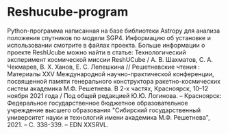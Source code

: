 # Reshucube-program
Python-программа написанная на базе библиотеки Astropy для анализа положения спутников по модели SGP4.
Информацию об установке и использовании смотрите в файлах проекта.
Больше информации о проекте ReshUcube можно найти в статье:
Технологический эксперимент космической миссии ReshUCube / А. В. Шахматов, С. А. Чекмарев, В. Х. Ханов, Е. С. Лепешкина // Решетневские чтения : Материалы XXV Международной научно-практической конференции, посвященной памяти генерального конструктора ракетно-космических систем академика М.Ф. Решетнева. В 2-х частях, Красноярск, 10–12 ноября 2021 года / Под общей редакцией Ю.Ю. Логинова. – Красноярск: Федеральное государственное бюджетное образовательное учреждение высшего образования "Сибирский государственный университет науки и технологий имени академика М.Ф. Решетнева", 2021. – С. 338-339. – EDN XXSRVL.
